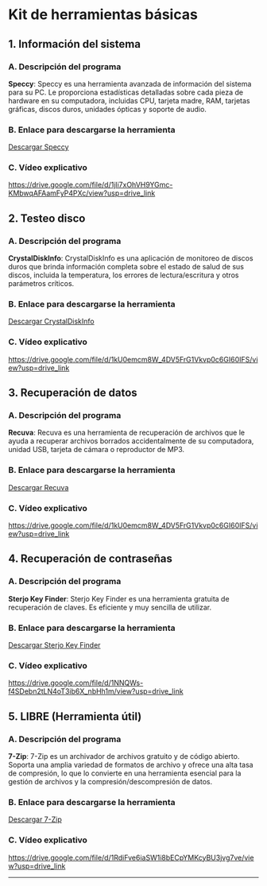 # Kit de herramientas básicas

## 1. Información del sistema

### A. Descripción del programa
**Speccy**: Speccy es una herramienta avanzada de información del sistema para su PC. Le proporciona estadísticas detalladas sobre cada pieza de hardware en su computadora, incluidas CPU, tarjeta madre, RAM, tarjetas gráficas, discos duros, unidades ópticas y soporte de audio.

### B. Enlace para descargarse la herramienta
[Descargar Speccy](https://www.ccleaner.com/speccy)

### C. Vídeo explicativo
https://drive.google.com/file/d/1jli7xOhVH9YGmc-KMbwqAFAamFyP4PXc/view?usp=drive_link

## 2. Testeo disco

### A. Descripción del programa
**CrystalDiskInfo**: CrystalDiskInfo es una aplicación de monitoreo de discos duros que brinda información completa sobre el estado de salud de sus discos, incluida la temperatura, los errores de lectura/escritura y otros parámetros críticos.

### B. Enlace para descargarse la herramienta
[Descargar CrystalDiskInfo](https://crystalmark.info/en/software/crystaldiskinfo/)

### C. Vídeo explicativo
https://drive.google.com/file/d/1kU0emcm8W_4DV5FrG1Vkvp0c6GI60IFS/view?usp=drive_link

## 3. Recuperación de datos

### A. Descripción del programa
**Recuva**: Recuva es una herramienta de recuperación de archivos que le ayuda a recuperar archivos borrados accidentalmente de su computadora, unidad USB, tarjeta de cámara o reproductor de MP3.

### B. Enlace para descargarse la herramienta
[Descargar Recuva](https://www.ccleaner.com/recuva)

### C. Vídeo explicativo
https://drive.google.com/file/d/1kU0emcm8W_4DV5FrG1Vkvp0c6GI60IFS/view?usp=drive_link

## 4. Recuperación de contraseñas

### A. Descripción del programa
**Sterjo Key Finder**: Sterjo Key Finder es una herramienta gratuita de recuperación de claves. Es eficiente y muy sencilla de utilizar.

### B. Enlace para descargarse la herramienta
[Descargar Sterjo Key Finder](https://sterjosoft.com/key-finder.html)

### C. Vídeo explicativo
https://drive.google.com/file/d/1NNQWs-f4SDebn2tLN4oT3ib6X_nbHh1m/view?usp=drive_link

## 5. LIBRE (Herramienta útil)

### A. Descripción del programa
**7-Zip**: 7-Zip es un archivador de archivos gratuito y de código abierto. Soporta una amplia variedad de formatos de archivo y ofrece una alta tasa de compresión, lo que lo convierte en una herramienta esencial para la gestión de archivos y la compresión/descompresión de datos.

### B. Enlace para descargarse la herramienta
[Descargar 7-Zip](https://www.7-zip.org/)

### C. Vídeo explicativo
https://drive.google.com/file/d/1RdiFve6iaSW1i8bECpYMKcyBU3jvg7ve/view?usp=drive_link

---


